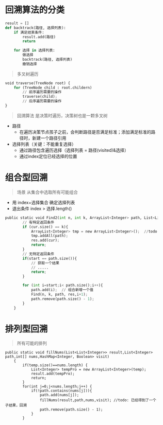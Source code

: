 # 回溯算法的分类

```python
result = []
def backtrack(路径, 选择列表):
    if 满足结束条件:
        result.add(路径)
        return
    
    for 选择 in 选择列表:
        做选择
        backtrack(路径, 选择列表)
        撤销选择

```


> 多叉树遍历

```python
void traverse(TreeNode root) {
    for (TreeNode child : root.childern)
        // 前序遍历需要的操作
        traverse(child);
        // 后序遍历需要的操作
}
```

> 回溯算法 是决策时遍历，决策树也是一颗多叉树

- 路径
    - 在遍历决策节点孩子之前，会判断路径是否满足标准；添加满足标准的路径时，新建一个路径引用
- 选择列表（关键：不能重复选择）
    - 通过路径包含遍历选择（选择列表 = 路径(visited)&选择）
    - 通过index定位已经选择的位置
    

# 组合型回溯


> 场景 从集合中选取所有可能组合

- 用 index+选择集合 确定选择列表
- 退出条件 index > 选择.length()

```python
public static void Find2(int n, int k, ArrayList<Integer> path, List<List<Integer>> res, int start){
        // 有特定返回条件
        if (cur.size() == k){
            ArrayList<Integer> tmp = new ArrayList<Integer>();  //todo:以当前组合为基础 初始化一个新的组合
            tmp.addAll(path);
            res.add(cur);
            return;
        }
        // 无特定返回条件
        if(start == path.size()){
            // 获取一个结果
            // .....
            return;
        }

        for (int i=start;i< path.size();i++){
            path.add(i);  // 组合新增一个值
            Find(n, k, path, res,i+1);
            path.remove(path.size() - 1);
        }
    }
```

# 排列型回溯

> 所有可能的排列

```path
public static void fillNums(List<List<Integer>> result,List<Integer> path,int[] nums,HashMap<Integer, Boolean> visit)
    {
        if(temp.size()==nums.length) {
            List<Integer> tempPro = new ArrayList<Integer>(temp);
            result.add(tempPro);
            return;
        }
        for(int j=0;j<nums.length;j++) {
            if(!path.contains(nums[j])){
                path.add(nums[j]);
                fillNums(result,path,nums,visit); //todo: 已经得到了一个子结果，回溯
                path.remove(path.size() - 1);
            }
        }
```
